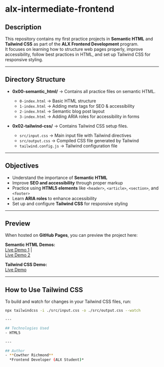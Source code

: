 # alx-intermediate-frontend

## Description
This repository contains my first practice projects in **Semantic HTML** and **Tailwind CSS** as part of the **ALX Frontend Development** program.  
It focuses on learning how to structure web pages properly, improve accessibility, follow best practices in HTML, and set up Tailwind CSS for responsive styling.

---

## Directory Structure
- **0x00-semantic_html/** → Contains all practice files on semantic HTML.  
  - `0-index.html` → Basic HTML structure  
  - `1-index.html` → Adding meta tags for SEO & accessibility  
  - `2-index.html` → Semantic blog post layout  
  - `3-index.html` → Adding ARIA roles for accessibility in forms  

- **0x02-tailwind-css/** → Contains Tailwind CSS setup files.  
  - `src/input.css` → Main input file with Tailwind directives  
  - `src/output.css` → Compiled CSS file generated by Tailwind  
  - `tailwind.config.js` → Tailwind configuration file  

---

## Objectives
- Understand the importance of **Semantic HTML**  
- Improve **SEO and accessibility** through proper markup  
- Practice using **HTML5 elements** like `<header>`, `<article>`, `<section>`, and `<footer>`  
- Learn **ARIA roles** to enhance accessibility  
- Set up and configure **Tailwind CSS** for responsive styling  

---

## Preview
When hosted on **GitHub Pages**, you can preview the project here:  

**Semantic HTML Demos:**  
[Live Demo 1](https://xorla01.github.io/alx-intermediate-frontend/0x00-semantic_html/2-index.html) |  
[Live Demo 2](https://xorla01.github.io/alx-intermediate-frontend/0x00-semantic_html/3-index.html)  

**Tailwind CSS Demo:**  
[Live Demo](https://xorla01.github.io/alx-intermediate-frontend/0x02-tailwind-css/index.html)  

---

## How to Use Tailwind CSS
To build and watch for changes in your Tailwind CSS files, run:  

```bash
npx tailwindcss -i ./src/input.css -o ./src/output.css --watch

---

## Technologies Used
- HTML5
   
---

## Author
- **Cowther Richmond**  
  *Frontend Developer (ALX Student)*  

